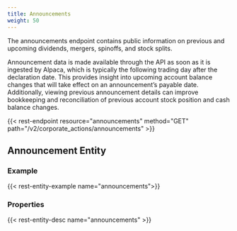 ```yaml
---
title: Announcements
weight: 50
---
```


The announcements endpoint contains public information on previous and upcoming dividends, mergers, spinoffs, and stock splits. 

Announcement data is made available through the API as soon as it is ingested by Alpaca, which is typically the following trading day after the declaration date. This provides insight into upcoming account balance changes that will take effect on an announcement’s payable date. Additionally, viewing previous announcement details can improve bookkeeping and reconciliation of previous account stock position and cash balance changes.

{{< rest-endpoint resource="announcements" method="GET" path="/v2/corporate_actions/announcements" >}}

## Announcement Entity

### Example
{{< rest-entity-example name="announcements">}}

### Properties
{{< rest-entity-desc name="announcements" >}}
